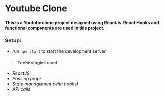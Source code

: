 # Youtube Clone

#### This is a Youtube clone project designed using ReactJs. React Hooks and functional components are used in this project.

### Setup:

- run `npm start` to start the development server

> #### Technologies used

- _ReactJS_
- _Passing props_
- _State management (with hooks)_
- _API calls_
